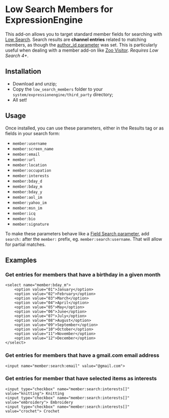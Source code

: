 # Low Search Members for ExpressionEngine

This add-on allows you to target standard member fields for searching with [Low Search](http://gotolow.com/addons/low-search). Search results are **channel entries** related to matching members, as though the [author_id parameter](https://ellislab.com/expressionengine/user-guide/add-ons/channel/channel_entries.html#author-id) was set. This is particularly useful when dealing with a member add-on like [Zoo Visitor](http://ee-zoo.com/add-ons/visitor/). *Requires Low Search 4+*.

## Installation

- Download and unzip;
- Copy the `low_search_members` folder to your `system/expressionengine/third_party` directory;
- All set!

## Usage

Once installed, you can use these parameters, either in the Results tag or as fields in your search form:

- `member:username`
- `member:screen_name`
- `member:email`
- `member:url`
- `member:location`
- `member:occupation`
- `member:interests`
- `member:bday_d`
- `member:bday_m`
- `member:bday_y`
- `member:aol_im`
- `member:yahoo_im`
- `member:msn_im`
- `member:icq`
- `member:bio`
- `member:signature`

To make these parameters behave like a [Field Search parameter](http://gotolow.com/addons/low-search/docs/filters#field-search), add `search:` after the `member:` prefix, eg. `member:search:username`. That will allow for partial matches.

## Examples

### Get entries for members that have a birthday in a given month

    <select name="member:bday_m">
        <option value="01">January</option>
        <option value="02">February</option>
        <option value="03">March</option>
        <option value="04">April</option>
        <option value="05">May</option>
        <option value="06">June</option>
        <option value="07">July</option>
        <option value="08">August</option>
        <option value="09">September</option>
        <option value="10">October</option>
        <option value="11">November</option>
        <option value="12">December</option>
    </select>

### Get entries for members that have a gmail.com email address

    <input name="member:search:email" value="@gmail.com">

### Get entries for member that have selected items as interests

    <input type="checkbox" name="member:search:interests[]" value="knitting"> Knitting
    <input type="checkbox" name="member:search:interests[]" value="embroidery"> Embroidery
    <input type="checkbox" name="member:search:interests[]" value="crochet"> Crochet